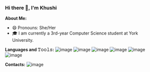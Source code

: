 ### Hi there 👋, I'm Khushi

**About Me:**
- 😄 Pronouns: She/Her
- 🎓 I am currently a 3rd-year Computer Science student at York University.

**Languages and 𝚃𝚘𝚘𝚕𝚜:**
![image](https://github.com/khushi999/khushi999/assets/83177168/7252d727-4a13-4812-a29f-4d628caad978)
![image](https://github.com/khushi999/khushi999/assets/83177168/9db50e48-7ba2-48a7-b5f0-096aae04ec30)
![image](https://github.com/khushi999/khushi999/assets/83177168/6fc91e60-60b5-4714-95a3-44fc135ccc65)
![image](https://github.com/khushi999/khushi999/assets/83177168/f186f313-503e-4cd6-a0ae-b329502bd6cd)
![image](https://github.com/khushi999/khushi999/assets/83177168/3d5f11f6-142e-4df3-9901-d923ec5ea498)
![image](https://github.com/khushi999/khushi999/assets/83177168/2bf81955-7224-4de3-ae2b-c631a04538e6)


**Contacts:**
![image](https://github.com/khushi999/khushi999/assets/83177168/bfff6bb3-8d13-4f5b-96e7-f6de4a5503a9)
